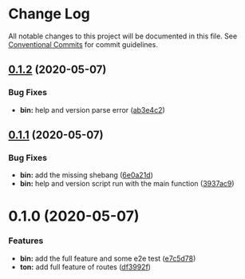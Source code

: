 # Change Log

All notable changes to this project will be documented in this file.
See [Conventional Commits](https://conventionalcommits.org) for commit guidelines.

## [0.1.2](https://github.com/AllJointTW/TonJS/compare/v0.1.1...v0.1.2) (2020-05-07)


### Bug Fixes

* **bin:** help and version parse error ([ab3e4c2](https://github.com/AllJointTW/TonJS/commit/ab3e4c27fd95c8326a033521e081b0dbb8b6cab9))





## [0.1.1](https://github.com/AllJointTW/TonJS/compare/v0.1.0...v0.1.1) (2020-05-07)


### Bug Fixes

* **bin:** add the missing shebang ([6e0a21d](https://github.com/AllJointTW/TonJS/commit/6e0a21d8e2244931c2fbbf60b0ede7710c044a24))
* **bin:** help and version script run with the main function ([3937ac9](https://github.com/AllJointTW/TonJS/commit/3937ac9dc279cd0ac04cbbcefed8f77af60fa9ed))





# 0.1.0 (2020-05-07)


### Features

* **bin:** add the full feature and some e2e test ([e7c5d78](https://github.com/AllJointTW/TonJS/commit/e7c5d78a92814e7fc3c085e3266db1bbd824833c))
* **ton:** add full feature of routes ([df3992f](https://github.com/AllJointTW/TonJS/commit/df3992fc9648365d8552a1146948818f6e3a1387))
